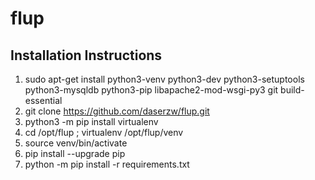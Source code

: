# flup

## Installation Instructions

1. sudo apt-get install python3-venv python3-dev python3-setuptools python3-mysqldb python3-pip libapache2-mod-wsgi-py3 git build-essential
2. git clone https://github.com/daserzw/flup.git
3. python3 -m pip install virtualenv
4. cd /opt/flup ; virtualenv /opt/flup/venv 
5. source venv/bin/activate
6. pip install --upgrade pip
7. python -m pip install -r requirements.txt
